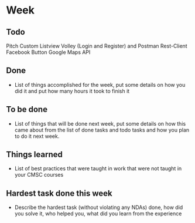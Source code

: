 # <Month> Week <number>
## Todo
Pitch
Custom Listview
Volley (Login and Register) and Postman Rest-Client
Facebook Button
Google Maps API

## Done
- List of things accomplished for the week, put some details on how you did it and put how many hours it took to finish it
## To be done
- List of things that will be done next week, put some details on how this came about from the list of done tasks and todo tasks and how you plan to do it next week.
## Things learned
- List of best practices that were taught in work that were not taught in your CMSC courses
## Hardest task done this week
- Describe the hardest task (without violating any NDAs) done, how did you solve it, who helped you, what did you learn from the experience
